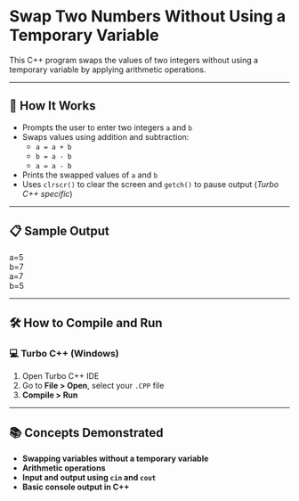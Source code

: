 # Swap Two Numbers Without Using a Temporary Variable

This C++ program swaps the values of two integers without using a temporary variable by applying arithmetic operations.

---

## 🚀 How It Works

- Prompts the user to enter two integers `a` and `b`
- Swaps values using addition and subtraction:
  - `a = a + b`
  - `b = a - b`
  - `a = a - b`
- Prints the swapped values of `a` and `b`
- Uses `clrscr()` to clear the screen and `getch()` to pause output (*Turbo C++ specific*)

---

## 📋 Sample Output

a=5  
b=7  
a=7  
b=5

---

## 🛠️ How to Compile and Run

### 💻 Turbo C++ (Windows)

1. Open Turbo C++ IDE  
2. Go to **File > Open**, select your `.CPP` file  
3. **Compile > Run**

---

## 📚 Concepts Demonstrated
- **Swapping variables without a temporary variable**
- **Arithmetic operations**
- **Input and output using `cin` and `cout`**
- **Basic console output in C++**
